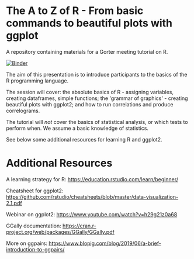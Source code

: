 # The A to Z of R - From basic commands to beautiful plots with ggplot
A repository containing materials for a Gorter meeting tutorial on R.

[![Binder](https://mybinder.org/badge_logo.svg)](https://mybinder.org/v2/gh/DC-3T/Gorter_R_tutorial/HEAD)

The aim of this presentation is to introduce participants to the basics of the R programming language.

The session will cover: the absolute basics of R - assigning variables, creating dataframes, simple functions; the 'grammar of graphics' - creating beautiful plots with ggplot2; and how to run correlations and produce correlograms. 

The tutorial will *not* cover the basics of statistical analysis, or which tests to perform when. We assume a basic knowledge of statistics.

See below some additional resources for learning R and ggplot2.

# Additional Resources
A learning strategy for R: https://education.rstudio.com/learn/beginner/

Cheatsheet for ggplot2: https://github.com/rstudio/cheatsheets/blob/master/data-visualization-2.1.pdf

Webinar on ggplot2: https://www.youtube.com/watch?v=h29g21z0a68

GGally documentation: https://cran.r-project.org/web/packages/GGally/GGally.pdf

More on ggpairs: https://www.blopig.com/blog/2019/06/a-brief-introduction-to-ggpairs/
